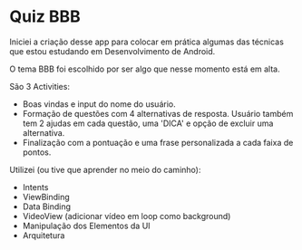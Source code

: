 # Quiz BBB

Iniciei a criação desse app para colocar em prática algumas das técnicas que estou estudando em Desenvolvimento de Android.

O tema BBB foi escolhido por ser algo que nesse momento está em alta.

São 3 Activities:
- Boas vindas e input do nome do usuário.
- Formação de questões com 4 alternativas de resposta. Usuário também tem 2 ajudas em cada questão, uma 'DICA' e opção de excluir uma alternativa.
- Finalização com a pontuação e uma frase personalizada a cada faixa de pontos.

Utilizei (ou tive que aprender no meio do caminho):
- Intents
- ViewBinding
- Data Binding
- VideoView (adicionar vídeo em loop como background)
- Manipulação dos Elementos da UI
- Arquitetura